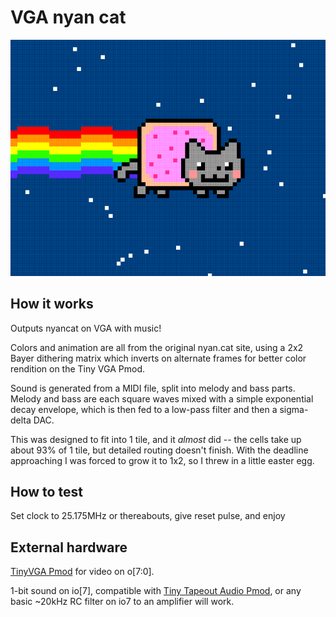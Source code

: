 <!---

This file is used to generate your project datasheet. Please fill in the information below and delete any unused
sections.

You can also include images in this folder and reference them in the markdown. Each image must be less than
512 kb in size, and the combined size of all images must be less than 1 MB.
-->

# VGA nyan cat

![nyancat preview](preview.png)

## How it works

Outputs nyancat on VGA with music!

Colors and animation are all from the original nyan.cat site, using a 2x2 Bayer
dithering matrix which inverts on alternate frames for better color rendition on
the Tiny VGA Pmod.

Sound is generated from a MIDI file, split into melody and bass parts. Melody
and bass are each square waves mixed with a simple exponential decay envelope,
which is then fed to a low-pass filter and then a sigma-delta DAC.

This was designed to fit into 1 tile, and it *almost* did -- the cells take up
about 93% of 1 tile, but detailed routing doesn't finish. With the deadline
approaching I was forced to grow it to 1x2, so I threw in a little easter egg.

## How to test

Set clock to 25.175MHz or thereabouts, give reset pulse, and enjoy

## External hardware

[TinyVGA Pmod](https://github.com/mole99/tiny-vga) for video on o[7:0].

1-bit sound on io[7], compatible with [Tiny Tapeout Audio
Pmod](https://github.com/MichaelBell/tt-audio-pmod), or any basic ~20kHz RC filter
on io7 to an amplifier will work.
